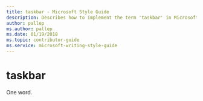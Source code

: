```yaml
---
title: taskbar - Microsoft Style Guide
description: Describes how to implement the term 'taskbar' in Microsoft content.
author: pallep
ms.author: pallep
ms.date: 01/19/2018
ms.topic: contributor-guide
ms.service: microsoft-writing-style-guide
---
```


# taskbar

One word.

